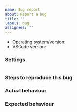 ```yaml
---
name: Bug report
about: Report a bug
title: ""
labels: bug
assignees: ""
---
```


<!-- Before reporting: search existing issues and check the FAQ. -->
<!-- Make sure you have the latest version of this extension installed. -->

- Operating system/version:
- VSCode version:

### Settings

<!-- Open settings.json and paste related settings here. -->

```json

```

### Steps to reproduce this bug

### Actual behaviour

### Expected behaviour
